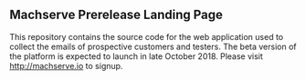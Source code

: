 ## Machserve Prerelease Landing Page

This repository contains the source code for the web application used to collect the emails of prospective customers and testers.
The beta version of the platform is expected to launch in late October 2018.
Please visit http://machserve.io to signup.

